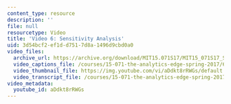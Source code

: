 ```yaml
---
content_type: resource
description: ''
file: null
resourcetype: Video
title: 'Video 6: Sensitivity Analysis'
uid: 3d54bcf2-ef1d-d751-7d8a-1496d9cbd0a0
video_files:
  archive_url: https://archive.org/download/MIT15.071S17/MIT15_071S17_Session_8.2.10_300k.mp4
  video_captions_file: /courses/15-071-the-analytics-edge-spring-2017/600e80bb84e15bb09e12baba2f56599e_aDdkt8rRWGs.vtt
  video_thumbnail_file: https://img.youtube.com/vi/aDdkt8rRWGs/default.jpg
  video_transcript_file: /courses/15-071-the-analytics-edge-spring-2017/78552b8bfe538f2496938d46c90b09f9_aDdkt8rRWGs.pdf
video_metadata:
  youtube_id: aDdkt8rRWGs
---
```

